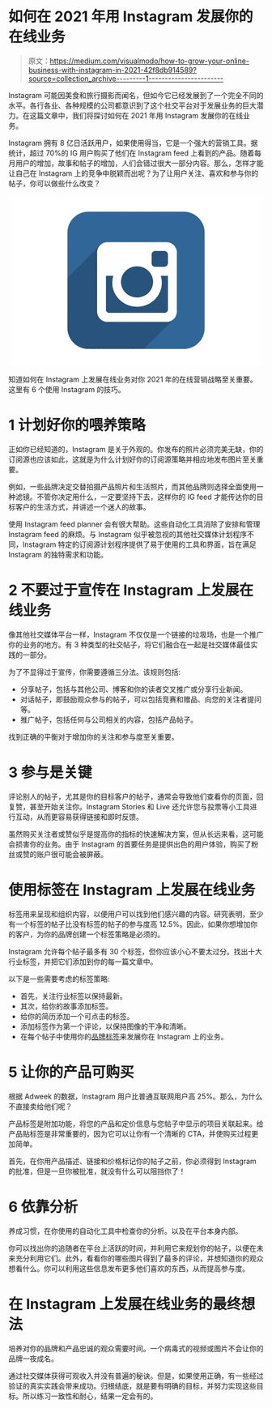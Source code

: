 # 如何在 2021 年用 Instagram 发展你的在线业务

> 原文：<https://medium.com/visualmodo/how-to-grow-your-online-business-with-instagram-in-2021-42f8db914589?source=collection_archive---------1----------------------->

Instagram 可能因美食和旅行摄影而闻名，但如今它已经发展到了一个完全不同的水平。各行各业、各种规模的公司都意识到了这个社交平台对于发展业务的巨大潜力。在这篇文章中，我们将探讨如何在 2021 年用 Instagram 发展你的在线业务。

Instagram 拥有 8 亿日活跃用户，如果使用得当，它是一个强大的营销工具。据统计，超过 70%的 IG 用户购买了他们在 Instagram feed 上看到的产品。随着每月用户的增加，故事和帖子的增加，人们会错过很大一部分内容。那么，怎样才能让自己在 Instagram 上的竞争中脱颖而出呢？为了让用户关注、喜欢和参与你的帖子，你可以做些什么改变？

![](img/9bb64eb12783747176748019ceb2068a.png)

知道如何在 Instagram 上发展在线业务对你 2021 年的在线营销战略至关重要。这里有 6 个使用 Instagram 的技巧。

# 1 计划好你的喂养策略

正如你已经知道的，Instagram 是关于外观的。你发布的照片必须完美无缺，你的订阅源也应该如此，这就是为什么计划好你的订阅源策略并相应地发布图片至关重要。

例如，一些品牌决定交替拍摄产品照片和生活照片，而其他品牌则选择全面使用一种滤镜。不管你决定用什么，一定要坚持下去，这样你的 IG feed 才能传达你的目标客户的生活方式，并讲述一个迷人的故事。

使用 Instagram feed planner 会有很大帮助。这些自动化工具消除了安排和管理 Instagram feed 的麻烦。与 Instagram 似乎被忽视的其他社交媒体计划程序不同，Instagram 特定的订阅源计划程序提供了易于使用的工具和界面，旨在满足 Instagram 的独特需求和功能。

# 2 不要过于宣传在 Instagram 上发展在线业务

像其他社交媒体平台一样，Instagram 不仅仅是一个链接的垃圾场，也是一个推广你的业务的地方。有 3 种类型的社交帖子，将它们融合在一起是社交媒体最佳实践的一部分。

为了不显得过于宣传，你需要遵循三分法。该规则包括:

*   分享帖子，包括与其他公司、博客和你的读者交叉推广或分享行业新闻。
*   对话帖子，即鼓励观众参与的帖子，可以包括竞赛和赠品、向您的关注者提问等。
*   推广帖子，包括任何与公司相关的内容，包括产品帖子。

找到正确的平衡对于增加你的关注和参与度至关重要。

# 3 参与是关键

评论别人的帖子，尤其是你的目标客户的帖子，通常会导致他们查看你的页面，回复赞，甚至开始关注你。Instagram Stories 和 Live 还允许您与投票等小工具进行互动，从而更容易获得链接和即时反馈。

虽然购买关注者或赞似乎是提高你的指标的快速解决方案，但从长远来看，这可能会损害你的业务。由于 Instagram 的首要任务是提供出色的用户体验，购买了粉丝或赞的账户很可能会被屏蔽。

# 使用标签在 Instagram 上发展在线业务

标签用来呈现和组织内容，以便用户可以找到他们感兴趣的内容。研究表明，至少有一个标签的帖子比没有标签的帖子的参与度高 12.5%。因此，如果你想增加你的客户，为你的品牌创建一个标签策略是必须的。

Instagram 允许每个帖子最多有 30 个标签，但你应该小心不要太过分。找出十大行业标签，并把它们添加到你的每一篇文章中。

以下是一些需要考虑的标签策略:

*   首先，关注行业标签以保持最新。
*   其次，给你的故事添加标签。
*   给你的简历添加一个可点击的标签。
*   添加标签作为第一个评论，以保持图像的干净和清晰。
*   在每个帖子中使用你的[品牌标签](https://visualmodo.com/9-top-instagram-feed-themes-to-grab-the-attention-of-users/)来发展你在 Instagram 上的业务。

# 5 让你的产品可购买

根据 Adweek 的数据，Instagram 用户比普通互联网用户高 25%。那么，为什么不直接卖给他们呢？

产品标签是附加功能，将您的产品和定价信息与您帖子中显示的项目关联起来。给产品贴标签是非常重要的，因为它可以让你有一个清晰的 CTA，并使购买过程更加简单。

首先，在你用产品描述、链接和价格标记你的帖子之前，你必须得到 Instagram 的批准，但是一旦你被批准，就没有什么可以阻挡你了！

# 6 依靠分析

养成习惯，在你使用的自动化工具中检查你的分析。以及在平台本身内部。

你可以找出你的追随者在平台上活跃的时间，并利用它来规划你的帖子，以便在未来充分利用它们。此外，看看你的哪些图片得到了最多的评论，并想知道你的观众想看什么。你可以利用这些信息发布更多他们喜欢的东西，从而提高参与度。

# 在 Instagram 上发展在线业务的最终想法

培养对你的品牌和产品忠诚的观众需要时间。一个病毒式的视频或图片不会让你的品牌一夜成名。

通过社交媒体获得可观收入并没有普遍的秘诀。但是，如果使用正确，有一些经过验证的真实实践会带来成功。归根结底，就是要有明确的目标，并努力实现这些目标。所以练习一致性和耐心，结果一定会有的。